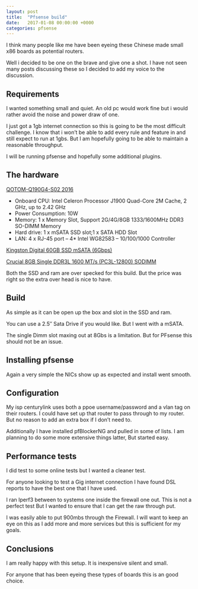 ```yaml
---
layout: post
title:  "Pfsense build"
date:   2017-01-08 00:00:00 +0000
categories: pfsense
---
```

I think many people like me have been eyeing these Chinese made small x86 boards as potential routers.

Well i decided to be one on the brave and give one a shot. I have not seen many posts discussing these so I decided to add my voice to the discussion.

## Requirements
I wanted something small and quiet. An old pc would work fine but i would rather avoid the noise and power draw of one.

I just got a 1gb internet connection so this is going to be the most difficult challenge. I know that i won’t be able to add every rule and feature in and still expect to run at 1gbs. But I am hopefully going to be able to maintain a reasonable throughput.

I will be running pfsense and hopefully some additional plugins.

## The hardware
[QOTOM-Q190G4-S02 2016](https://www.amazon.com/dp/B01KX9OU58/ref=cm_sw_r_tw_dp_x_kT5rybYSVKDAD)
- Onboard CPU: Intel Celeron Processor J1900 Quad-Core 2M Cache, 2 GHz, up to 2.42 GHz
- Power Consumption: 10W
- Memory: 1 x Memory Slot, Support 2G/4G/8GB 1333/1600MHz DDR3 SO-DIMM Memory
- Hard drive: 1 x mSATA SSD slot;1 x SATA HDD Slot
- LAN: 4 x RJ-45 port – 4* Intel WG82583 – 10/100/1000 Controller

[Kingston Digital 60GB SSD mSATA (6Gbps)](https://www.amazon.com/dp/B00COFMPAM/ref=cm_sw_r_tw_dp_x_K15ryb8MFSJAD)

[Crucial 8GB Single DDR3L 1600 MT/s (PC3L-12800) SODIMM](https://www.amazon.com/dp/B006YG8X9Y/ref=cm_sw_r_tw_dp_x_S15rybN652DM6)

Both the SSD and ram are over specked for this build. But the price was right so the extra over head is nice to have.

## Build

As simple as it can be open up the box and slot in the SSD and ram.

You can use a 2.5″ Sata Drive if you would like. But I went with a mSATA.

The single Dimm slot maxing out at 8Gbs is a limitation. But for PFsense this should not be an issue.

## Installing pfsense
Again a very simple the NICs show up as expected and install went smooth.

## Configuration
My isp centurylink uses both a ppoe username/password and a vlan tag on their routers. I could have set up that router to pass through to my router. But no reason to add an extra box if I don’t need to.

Additionally I have installed pfBlockerNG and pulled in some of lists. I am planning to do some more extensive things latter, But started easy.

## Performance tests
I did test to some online tests but I wanted a cleaner test.

For anyone looking to test a Gig internet connection I have found DSL reports to have the best one that I have used.

I ran Iperf3 between to systems one inside the firewall one out.  This is not a perfect test But I wanted to ensure that I can get the raw through put.

I was easily able to put 900mbs through the Firewall. I will want to keep an eye on this as I add more and more services but this is sufficient for my goals.

## Conclusions
I am really happy with this setup. It is inexpensive silent and small.

For anyone that has been eyeing these types of boards this is an good choice.
